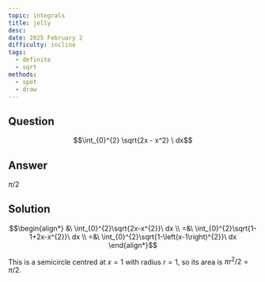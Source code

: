 ```yaml
---
topic: integrals
title: jelly
desc: 
date: 2025 February 2
difficulty: incline
tags:
  - definite
  - sqrt
methods:
  - spot
  - draw
---
```



## Question
```math
\int_{0}^{2}
  \sqrt{2x - x^2}
\ dx
```


## Answer
$\pi / 2$


## Solution

```math
\begin{align*}
  &\ \int_{0}^{2}\sqrt{2x-x^{2}}\ dx
  \\ =&\ \int_{0}^{2}\sqrt{1-1+2x-x^{2}}\ dx
  \\ =&\ \int_{0}^{2}\sqrt{1-\left(x-1\right)^{2}}\ dx
\end{align*}
```

This is a semicircle centred at $x = 1$ with radius $r = 1$, so its area is $\pi r^2/2 = \pi/2$.
